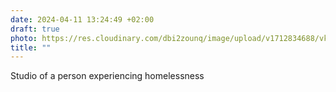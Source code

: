 ```yaml
---
date: 2024-04-11 13:24:49 +02:00
draft: true
photo: https://res.cloudinary.com/dbi2zounq/image/upload/v1712834688/vk7ik4die6yagtjc4upg.jpg
title: ""
---
```

Studio of a person experiencing homelessness
